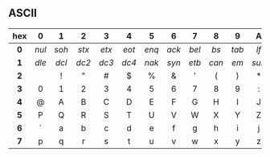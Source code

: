 ## ASCII
|hex  |0    |1    |2    |3    |4    |5    |6    |7    |8    |9    |A    |B    |C    |D    |E    |F    |
|:-:  |:-:  |:-:  |:-:  |:-:  |:-:  |:-:  |:-:  |:-:  |:-:  |:-:  |:-:  |:-:  |:-:  |:-:  |:-:  |:-:  |
|**0**|*nul*|*soh*|*stx*|*etx*|*eot*|*enq*|*ack*|*bel*|*bs* |*tab*|*lf* |*vt* |*ff* |*cr* |*so* |*si* |
|**1**|*dle*|*dcl*|*dc2*|*dc3*|*dc4*|*nak*|*syn*|*etb*|*can*|*em* |*sub*|*esc*|*fs* |*gs* |*rs* |*us* |
|**2**|     |!    |"    |#    |$    |%    |&    |'    |(    |)    |*    |+    |,    |-    |.    |/    |
|**3**|0    |1    |2    |3    |4    |5    |6    |7    |8    |9    |:    |;    |<    |=    |>    |?    |
|**4**|@    |A    |B    |C    |D    |E    |F    |G    |H    |I    |J    |K    |L    |M    |N    |0    |
|**5**|P    |Q    |R    |S    |T    |U    |V    |W    |X    |Y    |Z    |[    |\    |]    |^    |_    |
|**6**|`    |a    |b    |c    |d    |e    |f    |g    |h    |i    |j    |k    |l    |m    |n    |o    |
|**7**|p    |q    |r    |s    |t    |u    |v    |w    |x    |y    |z    |{    |&#124;|}    |~    |*del*|
